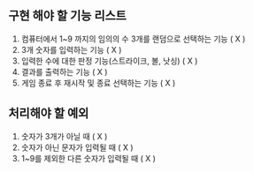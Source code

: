 ## 구현 해야 할 기능 리스트 
1. 컴퓨터에서 1~9 까지의 임의의 수 3개를 랜덤으로 선택하는 기능  ( X )
2. 3개 숫자를 입력하는 기능  ( X )
3. 입력한 수에 대한 판정 기능(스트라이크, 볼, 낫싱) ( X )
4. 결과를 출력하는 기능  ( X )
5. 게임 종료 후 재시작 및 종료 선택하는 기능  ( X )


## 처리해야 할 예외
1. 숫자가 3개가 아닐 때  ( X )
2. 숫자가 아닌 문자가 입력될 때  ( X )
3. 1~9를 제외한 다른 숫자가 입력될 때  ( X )